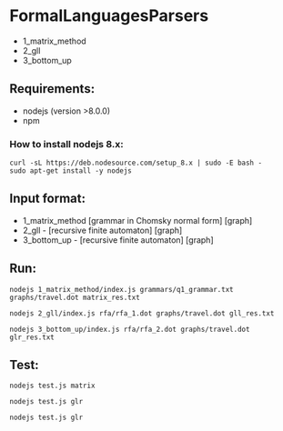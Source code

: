 # FormalLanguagesParsers
- 1_matrix_method 
- 2_gll
- 3_bottom_up
## Requirements:
- nodejs (version >8.0.0) 
- npm 

### How to install nodejs 8.x:
``` 
curl -sL https://deb.nodesource.com/setup_8.x | sudo -E bash -
sudo apt-get install -y nodejs
``` 
## Input format:
- 1_matrix_method  [grammar in Chomsky normal form] [graph] 
- 2_gll - [recursive finite automaton] [graph]
- 3_bottom_up - [recursive finite automaton] [graph]
## Run:
``` 
nodejs 1_matrix_method/index.js grammars/q1_grammar.txt graphs/travel.dot matrix_res.txt
```

```
nodejs 2_gll/index.js rfa/rfa_1.dot graphs/travel.dot gll_res.txt
```

```
nodejs 3_bottom_up/index.js rfa/rfa_2.dot graphs/travel.dot glr_res.txt
```
## Test:
``` 
nodejs test.js matrix
```

```
nodejs test.js glr
```

```
nodejs test.js glr
```
